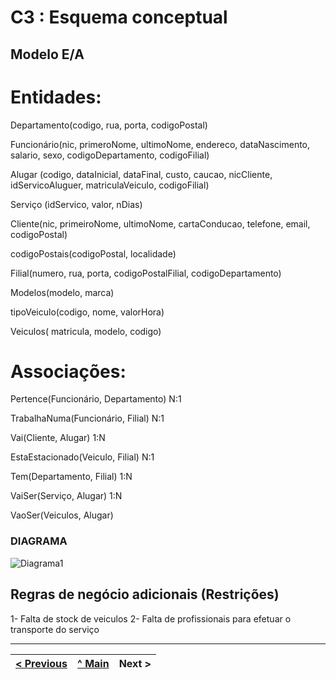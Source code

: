 # C3 : Esquema conceptual

## Modelo E/A

# Entidades:

Departamento(codigo, rua, porta, codigoPostal)

Funcionário(nic, primeroNome, ultimoNome, endereco, dataNascimento, salario, sexo, codigoDepartamento, codigoFilial)

Alugar (codigo, dataInicial, dataFinal, custo, caucao, nicCliente, idServicoAluguer, matriculaVeiculo, codigoFilial)

Serviço (idServico, valor, nDias)

Cliente(nic, primeiroNome, ultimoNome, cartaConducao, telefone, email, codigoPostal)

codigoPostais(codigoPostal, localidade)

Filial(numero, rua, porta, codigoPostalFilial, codigoDepartamento)

Modelos(modelo, marca)

tipoVeiculo(codigo, nome, valorHora)

Veiculos( matricula, modelo, codigo)


# Associações:

Pertence(Funcionário, Departamento) N:1

TrabalhaNuma(Funcionário, Filial) N:1

Vai(Cliente, Alugar) 1:N

EstaEstacionado(Veiculo, Filial) N:1

Tem(Departamento, Filial) 1:N

VaiSer(Serviço, Alugar) 1:N

VaoSer(Veiculos, Alugar) 






### DIAGRAMA 

 ![Diagrama1](https://user-images.githubusercontent.com/96230913/171955084-6d0b55c6-be83-45d4-86d6-e53636172a87.png)




## Regras de negócio adicionais (Restrições)
1- Falta de stock de veiculos
2- Falta de profissionais para efetuar o transporte do serviço

---
[< Previous](rei02.md) | [^ Main](https://github.com/exemploTrabalho/reportSIBD/) | Next >
:--- | :---: | ---: 
